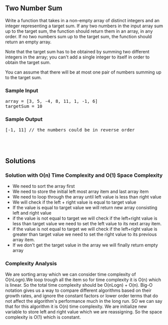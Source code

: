 <h2>Two Number Sum</h2>
<p>
  Write a function that takes in a non-empty array of distinct integers and an
  integer representing a target sum. If any two numbers in the input array sum
  up to the target sum, the function should return them in an array, in any
  order. If no two numbers sum up to the target sum, the function should return
  an empty array.
</p>
<p>
  Note that the target sum has to be obtained by summing two different integers
  in the array; you can't add a single integer to itself in order to obtain the
  target sum.
</p>
<p>
  You can assume that there will be at most one pair of numbers summing up to
  the target sum.
</p>
<h3>Sample Input</h3>
<pre><span>array</span> = [3, 5, -4, 8, 11, 1, -1, 6]
<span>targetSum</span> = 10
</pre>
<h3>Sample Output</h3>
<pre>[-1, 11] <span>// the numbers could be in reverse order</span>
</pre>

</br>
</br>
<h2>Solutions</h2>
<h3>Solution with O(n) Time Complexity and O(1) Space Complexity</h3>
<ul>
<li>We need to sort the array first</li>
<li>We need to store the initial left most array item and last array item</li>
<li>We need to loop through the array until left value is less than right value</li>
<li>We will check if the left + right value is equal to target value</li>
<li>If the value is equal to target value we will return new array consisting left and right value</li>
<li>if the value is not equal to target we will check if the left+right value is less than target value we need to set the left value to its next array item.</li>
<li>if the value is not equal to target we will check if the left+right value is greater than target value we need to set the right value to its previous array item.</li>
<li>If we don't get the target value in the array we will finally return empty array</li>
</ul>
<h3>Complexity Analysis</h3>
<p>We are sorting array which we can consider time complexity of O(nLogn).We loop trough all the item so for time complexity it is O(n) which is linear. So the total time complexity should be O(nLogn) + O(n). Big-O notation gives us a way to compare different algorithms based on their growth rates, and ignore the constant factors or lower order terms that do not affect the algorithm's performance much in the long run. SO we can say that for this algorithm it is O(n) time complexity. We are initialize new variable to store left and right value which we are reassigning. So the space complexity is O(1) which is constant.</p>
